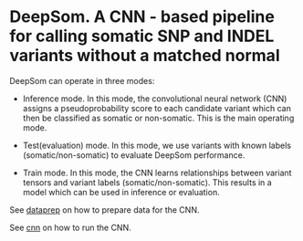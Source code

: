 # DeepSom. A CNN - based pipeline for calling somatic SNP and INDEL variants without a matched normal

DeepSom can operate in three modes:

- Inference mode. In this mode, the convolutional neural network (CNN) assigns a pseudoprobability score to each candidate variant which can then be classified as somatic or non-somatic. This is the main operating mode.

- Test(evaluation) mode. In this mode, we use variants with known labels (somatic/non-somatic) to evaluate DeepSom performance.

- Train mode. In this  mode, the CNN learns relationships between variant tensors and variant labels (somatic/non-somatic). This results in a model which can be used in inference or evaluation.

See [dataprep](dataprep/) on how to prepare data for the CNN.

See [cnn](cnn/) on how to run the CNN.
